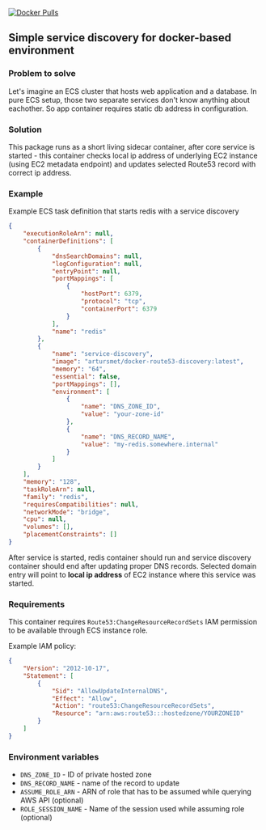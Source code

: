 
[![Docker Pulls](https://img.shields.io/docker/pulls/artursmet/docker-route53-discovery.svg)](https://hub.docker.com/r/artursmet/docker-route53-discovery/)

## Simple service discovery for docker-based environment

### Problem to solve
Let's imagine an ECS cluster that hosts web application and a database.
In pure ECS setup, those two separate services don't know anything about eachother. So app container requires static db address in configuration.

### Solution
This package runs as a short living sidecar container, after core service is started - this container checks local ip address of underlying EC2 instance (using EC2 metadata endpoint) and updates selected Route53 record with correct ip address.


### Example

Example ECS task definition that starts redis with a service discovery

```json
{
    "executionRoleArn": null,
    "containerDefinitions": [
        {
            "dnsSearchDomains": null,
            "logConfiguration": null,
            "entryPoint": null,
            "portMappings": [
                {
                    "hostPort": 6379,
                    "protocol": "tcp",
                    "containerPort": 6379
                }
            ],
            "name": "redis"
        },
        {
            "name": "service-discovery",
            "image": "artursmet/docker-route53-discovery:latest",
            "memory": "64",
            "essential": false,
            "portMappings": [],
            "environment": [
                {
                    "name": "DNS_ZONE_ID",
                    "value": "your-zone-id"
                },
                {
                    "name": "DNS_RECORD_NAME",
                    "value": "my-redis.somewhere.internal"
                }
            ]
        }
    ],
    "memory": "128",
    "taskRoleArn": null,
    "family": "redis",
    "requiresCompatibilities": null,
    "networkMode": "bridge",
    "cpu": null,
    "volumes": [],
    "placementConstraints": []
}
```

After service is started, redis container should run and service discovery container should end after updating proper DNS records.
Selected domain entry will point to **local ip address** of EC2 instance where this service was started.


### Requirements
This container requires `Route53:ChangeResourceRecordSets` IAM permission to be available through ECS instance role.

Example IAM policy:

```json
{
    "Version": "2012-10-17",
    "Statement": [
        {
            "Sid": "AllowUpdateInternalDNS",
            "Effect": "Allow",
            "Action": "route53:ChangeResourceRecordSets",
            "Resource": "arn:aws:route53:::hostedzone/YOURZONEID"
        }
    ]
}
```

### Environment variables

* `DNS_ZONE_ID` - ID of private hosted zone
* `DNS_RECORD_NAME` - name of the record to update
* `ASSUME_ROLE_ARN` - ARN of role that has to be assumed while querying AWS API (optional)
* `ROLE_SESSION_NAME` - Name of the session used while assuming role (optional)
